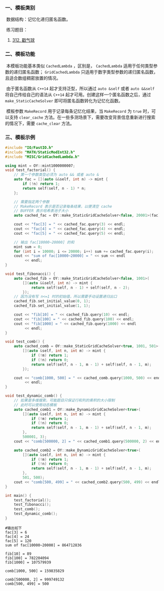 ### 一、模板类别

​	数据结构：记忆化递归匿名函数。

​	练习题目：

1. [312. 戳气球](https://leetcode.cn/problems/burst-balloons)

### 二、模板功能

​		本模板功能基本类似 `CachedLambda` ，区别是， `CachedLambda` 适用于任何类型参数的递归匿名函数； `GridCachedLambda` 只适用于数字类型参数的递归匿名函数，且适合数组稠密放置的情况。

​		由于匿名函数从 `C++14` 起才支持泛型，所以通过 `auto &self` 或者 `auto &&self` 将自己传给自己的语法从 `C++14` 起才可用。创建这样一个匿名函数之后，通过 `make_StaticCacheSolver` 即可将匿名函数转化为记忆化函数。

​		模板参数 `MakeRecord` 用于记录每条记忆化结果，当 `MakeRecord` 为 `true` 时，可以支持 `clear_cache` 方法。在一些多测场景下，需要改变背景信息重新进行搜索的情况下，需要 `cache_clear` 方法。

### 三、模板示例

```c++
#include "IO/FastIO.h"
#include "MATH/StaticModInt32.h"
#include "MISC/GridCachedLambda.h"

using mint = OY::mint1000000007;
void test_factorial() {
    // 第一个参数类型必须为 auto && 或者 auto &
    auto fac = [](auto &&self, int n) -> mint {
        if (!n) return 1;
        return self(self, n - 1) * n;
    };

    // 需要指定两个参数
    // MakeRecord 表示是否记录每条结果，以便清空 cache
    // BUFFER 表示哈希表池子大小
    auto cached_fac = OY::make_StaticGridCacheSolver<false, 20001>(fac);

    cout << "fac[3] = " << cached_fac.query(3) << endl;
    cout << "fac[4] = " << cached_fac.query(4) << endl;
    cout << "fac[5] = " << cached_fac.query(5) << endl;

    // 输出 fac[10000~20000] 的和
    mint sum = 0;
    for (int i = 10000; i <= 20000; i++) sum += cached_fac.query(i);
    cout << "sum of fac[10000~20000] = " << sum << endl
         << endl;
}

void test_fibonacci() {
    auto cached_fib = OY::make_StaticGridCacheSolver<false, 1001>(
        [](auto &&self, int n) -> mint {
            return self(self, n - 1) + self(self, n - 2);
        });
    // 因为没有写 n<=1 时的初始值，所以需要手动设置递归出口
    cached_fib.set_initial_value(0, 1);
    cached_fib.set_initial_value(1, 1);

    cout << "fib[10] = " << cached_fib.query(10) << endl;
    cout << "fib[100] = " << cached_fib.query(100) << endl;
    cout << "fib[1000] = " << cached_fib.query(1000) << endl
         << endl;
}

void test_comb() {
    auto cached_comb = OY::make_StaticGridCacheSolver<true, 1001, 501>(
        [](auto &self, int n, int m) -> mint {
            if (!m) return 1;
            if (!n) return 0;
            return self(self, n - 1, m - 1) + self(self, n - 1, m);
        });

    cout << "comb[1000, 500] = " << cached_comb.query(1000, 500) << endl
         << endl;
}

void test_dynamic_comb() {
    // 如果是多维搜索，可能题目只保证行和列的乘积的大小限制
    // 此时可以使用动态模板
    auto cached_comb1 = OY::make_DynamicGridCacheSolver<true>(
        [](auto &self, int n, int m) -> mint {
            if (!m) return 1;
            if (!n) return 0;
            return self(self, n - 1, m - 1) + self(self, n - 1, m);
        },
        500001, 3);
    cout << "comb[500000, 2] = " << cached_comb1.query(500000, 2) << endl;

    auto cached_comb2 = OY::make_DynamicGridCacheSolver<true>(
        [](auto &self, int n, int m) -> mint {
            if (!m) return 1;
            if (!n) return 0;
            return self(self, n - 1, m - 1) + self(self, n - 1, m);
        },
        501, 500);
    cout << "comb[500, 499] = " << cached_comb2.query(500, 499) << endl;
}

int main() {
    test_factorial();
    test_fibonacci();
    test_comb();
    test_dynamic_comb();
}
```

```
#输出如下
fac[3] = 6
fac[4] = 24
fac[5] = 120
sum of fac[10000~20000] = 864712836

fib[10] = 89
fib[100] = 782204094
fib[1000] = 107579939

comb[1000, 500] = 159835829

comb[500000, 2] = 999749132
comb[500, 499] = 500


```

